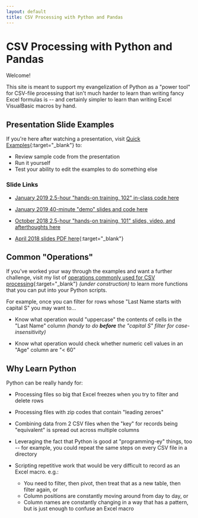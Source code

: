 ```yaml
---
layout: default
title: CSV Processing with Python and Pandas
---
```


# CSV Processing with Python and Pandas

Welcome!

This site is meant to support my evangelization of Python as a "power tool" for CSV-file processing that isn't much harder to learn than writing fancy Excel formulas is -- and certainly simpler to learn than writing Excel VisualBasic macros by hand.

## Presentation Slide Examples

If you're here after watching a presentation, visit [Quick Examples](quickexamples){:target="_blank"} to:

* Review sample code from the presentation
* Run it yourself
* Test your ability to edit the examples to do something else

### Slide Links

* [January 2019 2.5-hour "hands-on training, 102" in-class code here](pres201901a)

* [January 2019 40-minute "demo" slides and code here](Demo201901)

* [October 2018 2.5-hour "hands-on training, 101" slides, video, and afterthoughts here](HandsOn201810)

* [April 2018 slides PDF here](Presentation201804.pdf){:target="_blank"}

## Common "Operations"

If you've worked your way through the examples and want a further challenge, visit my list of [operations commonly used for CSV processing](commonoperations){:target="_blank"} _(under construction)_ to learn more functions that you can put into your Python scripts.

For example, once you can filter for rows whose "Last Name starts with capital S" you may want to...

* Know what operation would "uppercase" the contents of cells in the "Last Name" column _(handy to do **before** the "capital S" filter for case-insensitivity)_

* Know what operation would check whether numeric cell values in an "Age" column are "< 60"

## Why Learn Python

Python can be really handy for:

* Processing files so big that Excel freezes when you try to filter and delete rows

* Processing files with zip codes that contain "leading zeroes"

* Combining data from 2 CSV files when the "key" for records being "equivalent" is spread out across multiple columns

* Leveraging the fact that Python is good at "programming-ey" things, too -- for example, you could repeat the same steps on every CSV file in a directory

* Scripting repetitive work that would be very difficult to record as an Excel macro.  e.g.:

  * You need to filter, then pivot, then treat that as a new table, then filter again, or
  * Column positions are constantly moving around from day to day, or
  * Column names are constantly changing in a way that has a pattern, but is just enough to confuse an Excel macro
